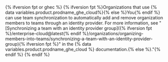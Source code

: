 {% ifversion fpt or ghec %}
{% ifversion fpt %}Organizations that use {% data variables.product.prodname_ghe_cloud%}{% else %}You{% endif %} can use team synchronization to automatically add and remove organization members to teams through an identity provider. For more information, see "[Synchronizing a team with an identity provider group]({% ifversion fpt %}/enterprise-cloud@latest{% endif %}/organizations/organizing-members-into-teams/synchronizing-a-team-with-an-identity-provider-group){% ifversion fpt %}" in the {% data variables.product.prodname_ghe_cloud %} documentation.{% else %}."{% endif %}
{% endif %}
